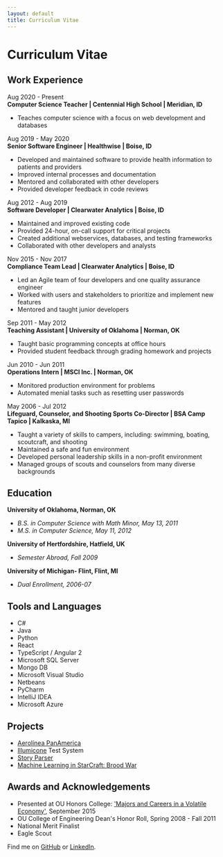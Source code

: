 ```yaml
---
layout: default
title: Curriculum Vitae
---
```


# Curriculum Vitae  

Work Experience
----
Aug 2020 - Present  
**Computer Science Teacher | Centennial High School | Meridian, ID**  
* Teaches computer science with a focus on web development and databases

Aug 2019 - May 2020  
**Senior Software Engineer | Healthwise | Boise, ID**  
* Developed and maintained software to provide health information to patients and providers
* Improved internal processes and documentation
* Mentored and collaborated with other developers
* Provided developer feedback in code reviews

Aug 2012 - Aug 2019  
**Software Developer | Clearwater Analytics | Boise, ID**  
* Maintained and improved existing code  
* Provided 24-hour, on-call support for critical projects
* Created additional webservices, databases, and testing frameworks  
* Collaborated with other developers and analysts

Nov 2015 - Nov 2017  
**Compliance Team Lead | Clearwater Analytics | Boise, ID**  
* Led an Agile team of four developers and one quality assurance engineer  
* Worked with users and stakeholders to prioritize and implement new features  
* Mentored and taught junior developers

Sep 2011 - May 2012  
**Teaching Assistant | University of Oklahoma | Norman, OK**  
* Taught basic programming concepts at office hours
* Provided student feedback through grading homework and projects

Jun 2010 - Jun 2011  
**Operations Intern | MSCI Inc. | Norman, OK**  
* Monitored production environment for problems
* Automated menial tasks such as resetting user passwords

May 2006 - Jul 2012  
**Lifeguard, Counselor, and Shooting Sports Co-Director | BSA Camp Tapico | Kalkaska, MI**  
* Taught a variety of skills to campers, including: swimming, boating, scoutcraft, and shooting
* Maintained a safe and fun environment
* Developed personal leadership skills in a non-profit environment
* Managed groups of scouts and counselors from many diverse backgrounds


Education
----
**University of Oklahoma, Norman, OK**  
* *B.S. in Computer Science with Math Minor, May 13, 2011*  
* *M.S. in Computer Science, May 11, 2012*  

**University of Hertfordshire, Hatfield, UK**  
* *Semester Abroad, Fall 2009*  

**University of Michigan- Flint, Flint, MI**  
* *Dual Enrollment, 2006-07*  


Tools and Languages
----
* C#  
* Java  
* Python  
* React  
* TypeScript / Angular 2  
* Microsoft SQL Server  
* Mongo DB  
* Microsoft Visual Studio  
* Netbeans  
* PyCharm  
* IntelliJ IDEA  
* Microsoft Azure  


Projects
----
* [Aerolínea PanAmerica](/2020/01/10/panam-notes.html)  
* [Illumicone](https://illumicone.com/) Test System  
* [Story Parser](/StoryParser.html)  
* [Machine Learning in StarCraft: Brood War](/papers/burr2011.pdf)  


Awards and Acknowledgements
----
* Presented at OU Honors College: ['Majors and Careers in a Volatile Economy'](/2017/02/04/ou-talk.html), September 2015  
* OU College of Engineering Dean's Honor Roll, Spring 2008 - Fall 2011  
* National Merit Finalist  
* Eagle Scout  

Find me on [GitHub](https://github.com/timburr1) or [LinkedIn](http://www.linkedin.com/pub/timothy-burr/66/a88/a39).
 